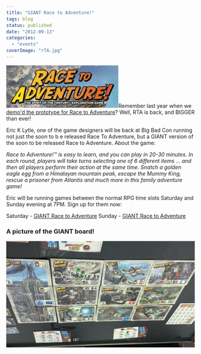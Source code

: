 ```yaml
---
title: "GIANT Race to Adventure!"
tags: blog
status: published
date: "2012-09-13"
categories: 
  - "events"
coverImage: "rTA.jpg"
---
```


[![](/images/rTA-300x114.jpg "rTA")](http://www.bigbadcon.com/wp-content/uploads/2012/09/rTA.jpg)Remember last year when we [demo'd the prototype for Race to Adventure](http://www.bigbadcon.com/race-to-adventure/)? Well, RTA is back, and BIGGER than ever!

Eric K Lytle, one of the game designers will be back at Big Bad Con running not just the soon to b e released Race To Adventure, but a GIANT version of the soon to be released Race to Adventure. About the game:

_Race to Adventure!™ is easy to learn, and you can play in 20-30 minutes. In each round, players will take turns selecting one of 6 different items … and then all players perform their action at the same time. Snatch a golden eagle egg from a Himalayan mountain peak, escape the Mummy King, rescue a prisoner from Atlantis and much more in this family adventure game!_

Eric will be running games between the normal RPG time slots Saturday and Sunday evening at 7PM. Sign up for them now:

Saturday - [GIANT Race to Adventure](http://www.bigbadcon.com/events/giant-race-to-adventure/ "GIANT Race to Adventure!") Sunday - [GIANT Race to Adventure](http://www.bigbadcon.com/events/giant-race-to-adventure-2/ "GIANT Race to Adventure!")

### A picture of the GIANT board!

[![](/images/2012-09-12_20-49-55_179-1024x577.jpg "2012-09-12_20-49-55_179")](http://www.bigbadcon.com/wp-content/uploads/2012/09/2012-09-12_20-49-55_179.jpg)
